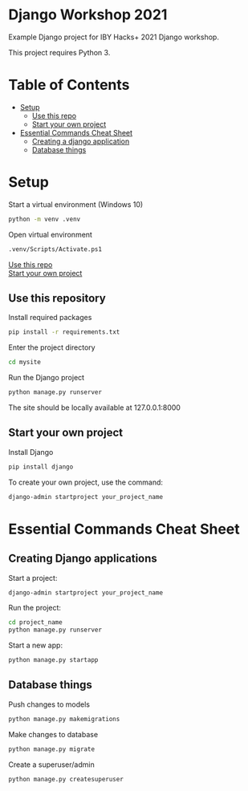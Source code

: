 # Django Workshop 2021
Example Django project for IBY Hacks+ 2021 Django workshop.

This project requires Python 3.

# Table of Contents

* [Setup](#Setup)
  * [Use this repo](#Use-this-repository)
  * [Start your own project](#Start-your-own-project)
* [Essential Commands Cheat Sheet](#Essential-Commands-Cheat-Sheet)
  * [Creating a django application](#Creating-django-applications)
  * [Database things](#Database-things)

# Setup

Start a virtual environment (Windows 10)
```bash
python -m venv .venv
```

Open virtual environment
```bash
.venv/Scripts/Activate.ps1
```

[Use this repo](#Use-this-repository)\
[Start your own project](#Start-your-own-project)

## Use this repository

Install required packages
```bash
pip install -r requirements.txt
```

Enter the project directory
```bash
cd mysite
```

Run the Django project
```bash
python manage.py runserver
```

The site should be locally available at 127.0.0.1:8000

## Start your own project

Install Django
```bash
pip install django
```

To create your own project, use the command:
```bash
django-admin startproject your_project_name
```

# Essential Commands Cheat Sheet

## Creating Django applications

Start a project:
```bash
django-admin startproject your_project_name
```

Run the project:
```bash
cd project_name
python manage.py runserver
```

Start a new app:
```bash
python manage.py startapp
```

## Database things

Push changes to models
```bash
python manage.py makemigrations
```

Make changes to database
```bash
python manage.py migrate
```

Create a superuser/admin
```bash
python manage.py createsuperuser
```


